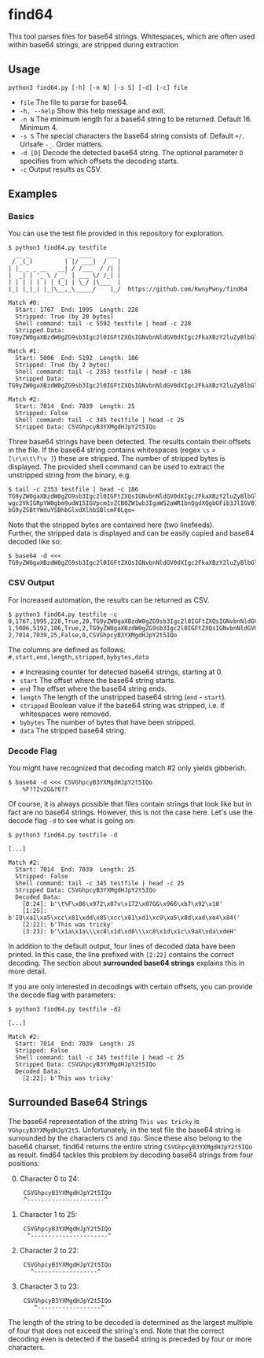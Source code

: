 # find64
This tool parses files for base64 strings. Whitespaces, which are often used within base64 strings, are stripped during extraction
## Usage
`python3 find64.py [-h] [-n N] [-s S] [-d] [-c] file`

* `file`        The file to parse for base64.  
* `-h, --help`  Show this help message and exit.  
* `-n N`        The minimum length for a base64 string to be returned. Default 16. Minimum 4.  
* `-s S`        The special characters the base64 string consists of. Default `+/`. Urlsafe `-_`. Order matters.  
* `-d [D]`      Decode the detected base64 string. The optional parameter `D` specifies from which offsets the decoding starts.
* `-c`          Output results as CSV.

## Examples
### Basics
You can use the test file provided in this repository for exploration.
```
$ python3 find64.py testfile
  __ _           _  ____    ___
 / _(_)         | |/ ___|  /   |
| |_ _ _ __   __| / /___  / /| |
|  _| | '_ \ / _` | ___ \/ /_| |
| | | | | | | (_| | \_/ |\___  |
|_| |_|_| |_|\__,_\_____/    |_/  https://github.com/KwnyPwny/find64

Match #0:
  Start: 1767  End: 1995  Length: 228
  Stripped: True (by 20 bytes)
  Shell command: tail -c 5592 testfile | head -c 228
  Stripped Data: TG9yZW0gaXBzdW0gZG9sb3Igc2l0IGFtZXQsIGNvbnNldGV0dXIgc2FkaXBzY2luZyBlbGl0ciwgc2VkIGRpYW0gbm9udW15IGVpcm1vZCB0ZW1wb3IgaW52aWR1bnQgdXQgbGFib3JlIGV0IGRvbG9yZSBtYWduYSBhbGlxdXlhbSBlcmF0LCBzZWQgZGlhbSB2b2x1cHR1YS4K

Match #1:
  Start: 5006  End: 5192  Length: 186
  Stripped: True (by 2 bytes)
  Shell command: tail -c 2353 testfile | head -c 186
  Stripped Data: TG9yZW0gaXBzdW0gZG9sb3Igc2l0IGFtZXQsIGNvbnNldGV0dXIgc2FkaXBzY2luZyBlbGl0ciwgc2VkIGRpYW0gbm9udW15IGVpcm1vZCB0ZW1wb3IgaW52aWR1bnQgdXQgbGFib3JlIGV0IGRvbG9yZSBtYWduYSBhbGlxdXlhbSBlcmF0Lgo=

Match #2:
  Start: 7014  End: 7039  Length: 25
  Stripped: False
  Shell command: tail -c 345 testfile | head -c 25
  Stripped Data: CSVGhpcyB3YXMgdHJpY2t5IQo
```
Three base64 strings have been detected. The results contain their offsets in the file. If the base64 string contains whitespaces (regex `\s` = `[\r\n\t\f\v ]`) these are stripped. The number of stripped bytes is displayed. The provided shell command can be used to extract the unstripped string from the binary, e.g.
```
$ tail -c 2353 testfile | head -c 186
TG9yZW0gaXBzdW0gZG9sb3Igc2l0IGFtZXQsIGNvbnNldGV0dXIgc2FkaXBzY2luZyBlbGl0ci
wgc2VkIGRpYW0gbm9udW15IGVpcm1vZCB0ZW1wb3IgaW52aWR1bnQgdXQgbGFib3JlIGV0IGRv
bG9yZSBtYWduYSBhbGlxdXlhbSBlcmF0Lgo=
```
Note that the stripped bytes are contained here (two linefeeds).  
Further, the stripped data is displayed and can be easily copied and base64 decoded like so:
```
$ base64 -d <<< TG9yZW0gaXBzdW0gZG9sb3Igc2l0IGFtZXQsIGNvbnNldGV0dXIgc2FkaXBzY2luZyBlbGl0ciwgc2VkIGRpYW0gbm9udW15IGVpcm1vZCB0ZW1wb3IgaW52aWR1bnQgdXQgbGFib3JlIGV0IGRvbG9yZSBtYWduYSBhbGlxdXlhbSBlcmF0Lgo=
```
### CSV Output
For increased automation, the results can be returned as CSV.
```
$ python3 find64.py testfile -c
0,1767,1995,228,True,20,TG9yZW0gaXBzdW0gZG9sb3Igc2l0IGFtZXQsIGNvbnNldGV0dXIgc2FkaXBzY2luZyBlbGl0ciwgc2VkIGRpYW0gbm9udW15IGVpcm1vZCB0ZW1wb3IgaW52aWR1bnQgdXQgbGFib3JlIGV0IGRvbG9yZSBtYWduYSBhbGlxdXlhbSBlcmF0LCBzZWQgZGlhbSB2b2x1cHR1YS4K
1,5006,5192,186,True,2,TG9yZW0gaXBzdW0gZG9sb3Igc2l0IGFtZXQsIGNvbnNldGV0dXIgc2FkaXBzY2luZyBlbGl0ciwgc2VkIGRpYW0gbm9udW15IGVpcm1vZCB0ZW1wb3IgaW52aWR1bnQgdXQgbGFib3JlIGV0IGRvbG9yZSBtYWduYSBhbGlxdXlhbSBlcmF0Lgo=
2,7014,7039,25,False,0,CSVGhpcyB3YXMgdHJpY2t5IQo
```
The columns are defined as follows:
`#,start,end,length,stripped,bybytes,data`
* `#` Increasing counter for detected base64 strings, starting at 0.
* `start` The offset where the base64 string starts.
* `end` The offset where the base64 string ends.
* `length` The length of the unstripped base64 string (`end` - `start`).
* `stripped` Boolean value if the base64 string was stripped, i.e. if whitespaces were removed.
* `bybytes` The number of bytes that have been stripped.
* `data` The stripped base64 string.

### Decode Flag
You might have recognized that decoding match #2 only yields gibberish.
```
$ base64 -d <<< CSVGhpcyB3YXMgdHJpY2t5IQo
	%F??2v2G&?6??
```
Of course, it is always possible that files contain strings that look like but in fact are no base64 strings. However, this is not the case here. Let's use the decode flag `-d` to see what is going on:
```
$ python3 find64.py testfile -d          

[...]

Match #2:
  Start: 7014  End: 7039  Length: 25
  Stripped: False
  Shell command: tail -c 345 testfile | head -c 25
  Stripped Data: CSVGhpcyB3YXMgdHJpY2t5IQo
  Decoded Data:
    [0:24]: b'\t%F\x86\x972\x07v\x172\x07G&\x966\xb7\x92\x10'
    [1:25]: b'IQ\xa1\xa5\xcc\x81\xdd\x85\xcc\x81\xd1\xc9\xa5\x8d\xad\xe4\x84('
    [2:22]: b'This was tricky'
    [3:23]: b'\x1a\x1a\\\xc8\x1d\xd8\\\xc8\x1d\x1c\x9aX\xda\xdeH'
```
In addition to the default output, four lines of decoded data have been printed. In this case, the line prefixed with `[2:22]` contains the correct decoding. The section about **surrounded base64 strings** explains this in more detail.

If you are only interested in decodings with certain offsets, you can provide the decode flag with parameters:
```
$ python3 find64.py testfile -d2          

[...]

Match #2:
  Start: 7014  End: 7039  Length: 25
  Stripped: False
  Shell command: tail -c 345 testfile | head -c 25
  Stripped Data: CSVGhpcyB3YXMgdHJpY2t5IQo
  Decoded Data:
    [2:22]: b'This was tricky'
```
## Surrounded Base64 Strings
The base64 representation of the string `This was tricky` is `VGhpcyB3YXMgdHJpY2t5`. Unfortunately, in the test file the base64 string is surrounded by the characters `CS` and `IQo`. Since these also belong to the base64 charset, find64 returns the entire string `CSVGhpcyB3YXMgdHJpY2t5IQo` as result. find64 tackles this problem by decoding base64 strings from four positions:  

0. Character 0 to 24:

        CSVGhpcyB3YXMgdHJpY2t5IQo
        ^----------------------^

1. Character 1 to 25:

        CSVGhpcyB3YXMgdHJpY2t5IQo
         ^----------------------^

2. Character 2 to 22:

        CSVGhpcyB3YXMgdHJpY2t5IQo
          ^------------------^

3. Character 3 to 23:

        CSVGhpcyB3YXMgdHJpY2t5IQo
           ^------------------^

The length of the string to be decoded is determined as the largest multiple of four that does not exceed the string's end.
Note that the correct decoding even is detected if the base64 string is preceded by four or more characters.
